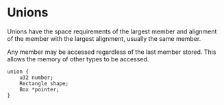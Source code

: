 # Unions

Unions have the space requirements of the largest member and alignment of the
member with the largest alignment, usually the same member.

Any member may be accessed regardless of the last member stored. This allows
the memory of other types to be accessed.

```mj
union {
    u32 number;
    Rectangle shape;
    Box *pointer;
}
```
